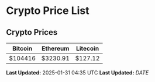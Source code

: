 # Crypto Price List

## Crypto Prices
| Bitcoin | Ethereum | Litecoin |
| ------- | -------- | -------- |
| $104416 | $3230.91 | $127.12 |
**Last Updated:** 2025-01-31 04:35 UTC
**Last Updated:** $DATE$
